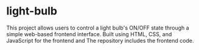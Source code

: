 # light-bulb
This project allows users to control a light bulb's ON/OFF state through a simple web-based frontend interface. Built using HTML, CSS, and JavaScript for the frontend and The repository includes the frontend code.
